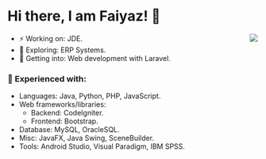 # Hi there, I am Faiyaz! 👋

- ⚡ Working on: JDE. <img align="right" src="https://github-readme-stats-updated-faiyazkhanwif.vercel.app/api?username=faiyazkhanwif&&show_icons=true&hide=stars,issues&hide_border=true&hide_rank=true&count_private=true&title_color=black&icon_color=black&text_color=F5F5F5&bg_color=000000">
- 🔭 Exploring: ERP Systems. 
- 🤔 Getting into: Web development with Laravel. 

### 🌱 Experienced with:
  - Languages: Java, Python, PHP, JavaScript. 
  - Web frameworks/libraries:
    - Backend: CodeIgniter.
    - Frontend: Bootstrap.
  - Database: MySQL, OracleSQL.
  - Misc: JavaFX, Java Swing, SceneBuilder.
  - Tools: Android Studio, Visual Paradigm, IBM SPSS.
